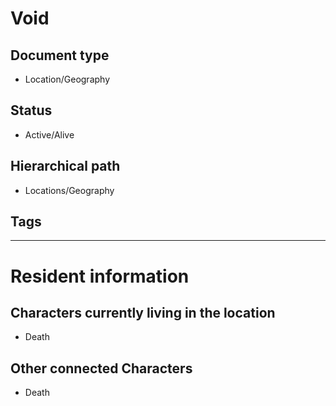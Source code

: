 # Void

## Document type

 - Location/Geography

## Status

 - Active/Alive

## Hierarchical path

 - Locations/Geography

## Tags

---

# Resident information

## Characters currently living in the location

 - Death

## Other connected Characters

 - Death

